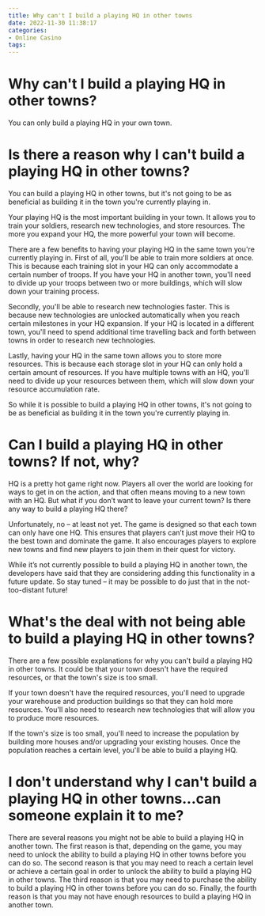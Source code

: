 ```yaml
---
title: Why can't I build a playing HQ in other towns
date: 2022-11-30 11:38:17
categories:
- Online Casino
tags:
---
```



#  Why can't I build a playing HQ in other towns?

You can only build a playing HQ in your own town.

#  Is there a reason why I can't build a playing HQ in other towns?

You can build a playing HQ in other towns, but it's not going to be as beneficial as building it in the town you're currently playing in. 

Your playing HQ is the most important building in your town. It allows you to train your soldiers, research new technologies, and store resources. The more you expand your HQ, the more powerful your town will become. 

There are a few benefits to having your playing HQ in the same town you're currently playing in. First of all, you'll be able to train more soldiers at once. This is because each training slot in your HQ can only accommodate a certain number of troops. If you have your HQ in another town, you'll need to divide up your troops between two or more buildings, which will slow down your training process. 

Secondly, you'll be able to research new technologies faster. This is because new technologies are unlocked automatically when you reach certain milestones in your HQ expansion. If your HQ is located in a different town, you'll need to spend additional time travelling back and forth between towns in order to research new technologies. 

Lastly, having your HQ in the same town allows you to store more resources. This is because each storage slot in your HQ can only hold a certain amount of resources. If you have multiple towns with an HQ, you'll need to divide up your resources between them, which will slow down your resource accumulation rate. 

So while it is possible to build a playing HQ in other towns, it's not going to be as beneficial as building it in the town you're currently playing in.

#  Can I build a playing HQ in other towns? If not, why?

HQ is a pretty hot game right now. Players all over the world are looking for ways to get in on the action, and that often means moving to a new town with an HQ. But what if you don’t want to leave your current town? Is there any way to build a playing HQ there?

Unfortunately, no – at least not yet. The game is designed so that each town can only have one HQ. This ensures that players can’t just move their HQ to the best town and dominate the game. It also encourages players to explore new towns and find new players to join them in their quest for victory.

While it’s not currently possible to build a playing HQ in another town, the developers have said that they are considering adding this functionality in a future update. So stay tuned – it may be possible to do just that in the not-too-distant future!

#  What's the deal with not being able to build a playing HQ in other towns?

There are a few possible explanations for why you can't build a playing HQ in other towns. It could be that your town doesn't have the required resources, or that the town's size is too small.

If your town doesn't have the required resources, you'll need to upgrade your warehouse and production buildings so that they can hold more resources. You'll also need to research new technologies that will allow you to produce more resources.

If the town's size is too small, you'll need to increase the population by building more houses and/or upgrading your existing houses. Once the population reaches a certain level, you'll be able to build a playing HQ.

#  I don't understand why I can't build a playing HQ in other towns...can someone explain it to me?

There are several reasons you might not be able to build a playing HQ in another town. The first reason is that, depending on the game, you may need to unlock the ability to build a playing HQ in other towns before you can do so. The second reason is that you may need to reach a certain level or achieve a certain goal in order to unlock the ability to build a playing HQ in other towns. The third reason is that you may need to purchase the ability to build a playing HQ in other towns before you can do so. Finally, the fourth reason is that you may not have enough resources to build a playing HQ in another town.